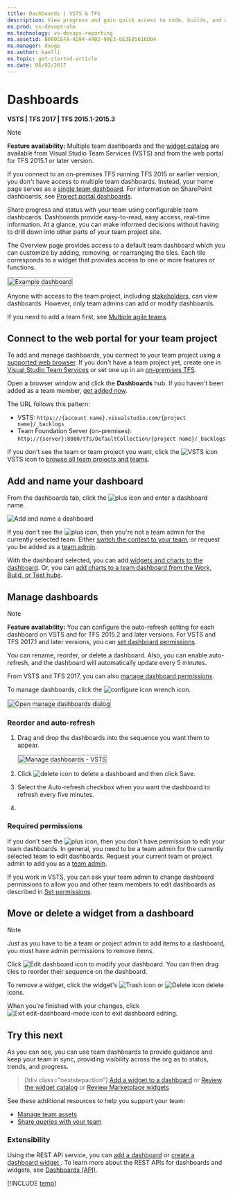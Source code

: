 ```yaml
---
title: Dashboards | VSTS & TFS  
description: View progress and gain quick access to code, builds, and work items by creating multiple team dashboards in Visual Studio Team Services (VSTS)  and Team Foundation Server (TFS)  
ms.prod: vs-devops-alm
ms.technology: vs-devops-reporting
ms.assetid: B080CEFA-4D94-44B2-99E3-0E3E85616D04  
ms.manager: douge
ms.author: kaelli
ms.topic: get-started-article 
ms.date: 06/02/2017
---
```


# Dashboards

<b>VSTS | TFS 2017 | TFS 2015.1-2015.3</b>

> [!NOTE]   
> **Feature availability:** Multiple team dashboards and the [widget catalog](widget-catalog.md) are available from Visual Studio Team Services (VSTS) and from the web portal for TFS 2015.1 or later version. 
>
> If you connect to an on-premises TFS running TFS 2015 or earlier version, you don't have access to multiple team dashboards. Instead, your home page serves as a [single team dashboard](team-dashboard.md). For information on SharePoint dashboards, see [Project portal dashboards](sharepoint-dashboards/project-portal-dashboards.md).  

Share progress and status with your team using configurable team dashboards. Dashboards provide easy-to-read, easy access, real-time information. At a glance, you can make informed decisions without having to drill down into other parts of your team project site. 

The Overview page provides access to a default team dashboard which you can customize by adding, removing, or rearranging the tiles. Each tile corresponds to a widget that provides access to one or more features or functions.  

<img src="_img/dashboard-view-with-widgets.png" alt="Example dashboard" style="border: 2px solid #C3C3C3;" />   

Anyone with access to the team project, including [stakeholders](../quickstart/get-started-stakeholder.md), can view dashboards. However, only team admins can add or modify dashboards. 

If you need to add a team first, see [Multiple agile teams](../work/scale/multiple-teams.md). 

## Connect to the web portal for your team project 

To add and manage dashboards, you connect to your team project using a [supported web browser](../accounts/requirements.md#supported-browsers).  If you don't have a team project yet, create one in [Visual Studio Team Services](../accounts/create-account-with-personal-msa.md) or set one up in an [on-premises TFS](../accounts/create-team-project.md).

Open a browser window and click the **Dashboards** hub. If you haven't been added as a team member, [get added now](../work/scale/multiple-teams.md#add-team-members).

The URL follows this pattern: 
- VSTS: ```https://{account name}.visualstudio.com/{project name}/_backlogs```  
- Team Foundation Server (on-premises): ```http://{server}:8080/tfs/DefaultCollection/{project name}/_backlogs```  

If you don't see the team or team project you want, click the ![VSTS icon](../work/_img/icons/project-icon.png) VSTS icon to [browse all team projects and teams](../connect/account-home-pages.md).  

## Add and name your dashboard 

From the dashboards tab, click the ![plus icon](../Work/_img/icons/green_plus_icon.png) and enter a dashboard name. 

![Add and name a dashboard](_img/dashboards-new-ts.png) 

If you don't see the ![plus icon](../work/_img/icons/green_plus_icon.png), then you're not a team admin for the currently selected team. Either [switch the context to your team](#switch-team-context), or request you be added as a [team admin](../work/scale/add-team-administrator.md). 

With the dashboard selected, you can add [widgets and charts to the dashboard](add-widget-to-dashboard.md). Or, you can [add charts to a team dashboard from the Work, Build, or Test hubs](add-charts-to-dashboard.md).



<a id="manage">  </a> 
## Manage dashboards

>[!NOTE]  
>**Feature availability:**  You can  configure the auto-refresh setting for each dashboard on VSTS and for TFS 2015.2 and later versions. For VSTS and TFS 2017.1 and later versions, you can [set dashboard permissions](#set-permissions). 

You can rename, reorder, or delete a dashboard. Also, you can enable auto-refresh, and the dashboard will automatically update every 5 minutes.  

From VSTS and TFS 2017, you can also [manage dashboard permissions](dashboard-permissions.md).   

<!---
### VSTS, TFS 2017
-->
To manage dashboards, click the ![configure icon](_img/icons/configure-icon.png) wrench icon.

<img src="_img/dashboards-configure-ts.png" alt="Open manage dashboards dialog" style="border: 2px solid #C3C3C3;" />   


### Reorder and auto-refresh 

1. Drag and drop the dashboards into the sequence you want them to appear.  

	<img src="_img/manage-dashboards-ts.png" alt="Manage dashboards - VSTS" style="border: 2px solid #C3C3C3;" />  

2. Click ![delete icon](_img/icons/delete_icon.png) to delete a dashboard and then click Save.  

3. Select the Auto-refresh checkbox when you want the dashboard to refresh every five minutes. 
4.  
<a id="permissions">  </a>
### Required permissions
 
If you don't see the ![plus icon](../work/_img/icons/green_plus_icon.png), then you don't have permission to edit your team dashboards. In general, you need to be a team admin for the currently selected team to edit dashboards. Request your current team or project admin to add you as a [team admin](../work/scale/add-team-administrator.md). 

If you work in VSTS, you can ask your team admin to change dashboard permissions to allow you and other team members to edit dashboards as described in [Set permissions](dashboard-permissions.md#set-permissions). 

## Move or delete a widget from a dashboard  

> [!NOTE]  
> Just as you have to be a team or project admin to add items to a dashboard, you must have admin permissions to remove items.  

Click ![Edit dashboard icon](_img/edit-dashboard-icon.png) to modify your dashboard. You can then drag tiles to reorder their sequence on the dashboard. 

To remove a widget, click the widget's ![Trash icon](_img/dashboard-trash-icon.png) or ![Delete icon](_img/dashboard-delete-icon.png) delete icons. 

When you're finished with your changes, click ![Exit edit-dashboard-mode icon](_img/exit-edit-dashboard-mode-icon.png) to exit dashboard editing.

<!---
### TFS 2015.1 - TFS 2015.3 

1. Click the ![gear icon](../work/_img/icons/team-settings-gear-icon.png) gear icon to open manage dashboards.</p>  

	<img src="_img/dashboards-open-manage-dashboards-tfs.png" alt="Open manage dashboards dialog - TFS web portal" style="border: 2px solid #C3C3C3;" />  

2.  Drag and drop the dashboards into the sequence you want them to appear.  

	![Manage dashboards](_img/manage-dashboards.png)  

3. Click ![delete icon](../work/_img/icons/delete-icon.png) to delete a dashboard and then click Done.   

4. Select the Auto-refresh checkbox when you want the dashboard to refresh every five minutes. 

	> [!NOTE]  
	> Feature availability: </b>The Auto-refresh feature is available from TFS 2015 Update 2 or later version.  </blockquote>  

-->

## Try this next 

As you can see, you can use team dashboards to provide guidance and keep your team in sync, providing visibility across the org as to status, trends, and progress. 

> [!div class="nextstepaction"]
> [Add a widget to a dashboard](widget-catalog.md)
> or
> [Review the widget catalog](widget-catalog.md)
> or
> [Review Marketplace widgets](https://marketplace.visualstudio.com/search?term=widget&target=VSTS&category=All%20categories&sortBy=Relevance)


See these additional resources to help you support your team:  
- [Manage team assets](../work/scale/manage-team-assets.md)  
- [Share queries with your team](../work/track/using-queries.md) 






### Extensibility 

Using the REST API service, you can [add a dashboard](/vsts/integrate/api/dashboard/dashboards) or [create a dashboard widget ](https://www.visualstudio.com/en-us/integrate/extensions/develop/add-dashboard-widget). To learn more about the REST APIs for dashboards and widgets, see [Dashboards (API)](/vsts/integrate/api/dashboard/overview).  




<!---  
Only dashboard owners can change the configuration of their dashboards.  

To add a widget, click ![add a widget icon](_img/add-widget-icon.png). The [Widget catalog](widget-catalog.md) provides descriptions of each available widget.   
To add an item, see [add items to the dashboard](#pin-items). 

You can reorder dashboard widgets through drag-and-drop. And remove widgets or items.

Click ![add icon](../Work/_img/icons/green_plus_icon.png) to [add another dashboard.  

 Or add items to this dashboard and re-sequence tiles. Each tile provides team members quick access to the progress of their builds, work item status and trends, Git repositories or version control folders.

## Add items to a dashboard 

You add an item to the team dashboard from the code, work, and build pages.  

1.  If you aren't a team administrator, [get added as one](#add-team-admin).  

2.	Add a work item query from its context menu.</p>

	![Add a query to a dashboard](_img/vso-pin-query-from-context-menu.png)

	To add a source control folder or a build definition, open the corresponding page and access the pin feature in the same way.    

3.	To add a chart, go to the query's Charts page and add it to your selected dashboard or the team homepage.  

	![Chart context menu, add to a dashboard](_img/pin-chart-to-a-dashboard.png)  

4.	Drag tiles or widgets to reorder their sequence on the dashboard.    

	Using Internet Explorer 10 or Internet Explorer 11, you can also tab to a tile and press Shift+L or Shift+R to move the selected tile to the left or to the right.

5.	Click a tile, widget, or link to open it. 



<a id="pin-items">  </a> 
### Add an item or a chart to your dashboard 

You add an item to a dashboard from the code, work, and build pages. 

First, make sure you have the team context selected from the Queries page to which you want to add a query or chart. 

For example, select the context menu of a query that you want to add to the dashboard. This is the same as adding a query tile widget. 

![Add a shared query to a team dashboard](_img/add-to-dashboard-shared-query.png)  

And, you can add a chart to a team dashboard in a similar way.  

<img src="_img/add-to-dashboard-shared-query-chart.png" alt="Add a chart to a team dashboard" style="border: 2px solid #C3C3C3;" />  


<a id="edit-dashboard"></a>
## Add widgets to your dashboard

>[!NOTE]  
><b>Feature availability: </b>Dashboard edit mode controls shown appear from VSTS or TFS 2015.2 or later version. Some functionality differs when you connect to an application server running TFS 2015.1 or later version.   

### Add a widget  

Click ![Edit dashboard icon](_img/edit-dashboard-icon.png) to modify a dashboard. Click ![add a widget icon](_img/add-widget-icon.png) to add a widget to the dashboard.
  
> [!NOTE]  
> **Feature availability:**  From VSTS and TFS 2017 and later versions, you can drag and drop a widget from the catalog onto the dashboard. 

The [widget catalog](widget-catalog.md) describes all the available widgets, many of which are scoped to the selected team context.  

 
> [!TIP]   
> When you're in dashboard edit mode, you can remove, rearrange, and configure widgets, as well as add new widgets. Once you leave edit mode, the widget tiles remain locked, reducing the chances of accidentally moving a widget.  


### Configure a widget  
After you add the widget, you may need to configure it. For example, to configure the Query tile widget, click the ![Configure widget icon](_img/icons/configure-icon.png) or the ![Actions icon](_img/icons/actions-icon.png) to open the configuration dialog.

![Query tile unconfigured widget](_img/widget-query-tile-unconfigured.png)

And then select the query and specify any rules you want. (For TFS 2015.1 and later versions, you can only specify the green and red flag limits.)  

#### Configuration dialog for query tile  

<img src="_img/dashboards-query-tile-config-ts.png" alt="Query tile configuration dialog" style="border: 2px solid #C3C3C3;" />  

--> 




[!INCLUDE [temp](_shared/help-support-shared.md)]  